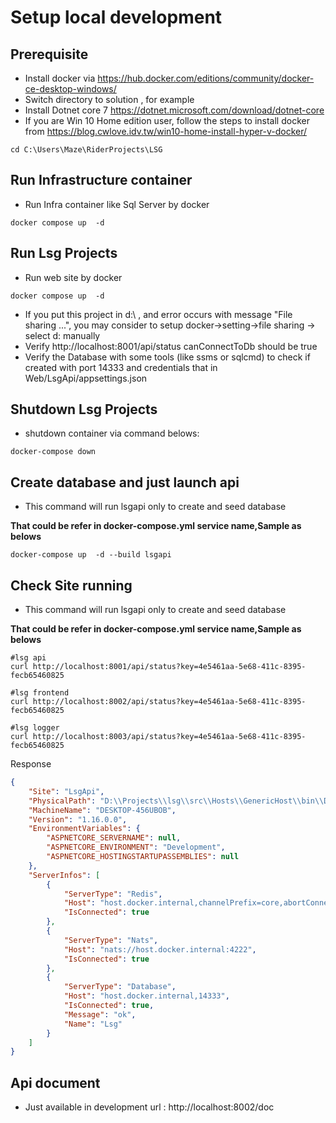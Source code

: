 ﻿Setup local development 
===

Prerequisite 
---
- Install docker via  https://hub.docker.com/editions/community/docker-ce-desktop-windows/
- Switch directory to solution , for example
- Install Dotnet core 7  https://dotnet.microsoft.com/download/dotnet-core
- If you are Win 10 Home edition user, follow the steps to install docker from https://blog.cwlove.idv.tw/win10-home-install-hyper-v-docker/

``` 
cd C:\Users\Maze\RiderProjects\LSG
```

Run Infrastructure container  
---
- Run Infra container like Sql Server by docker 
``` 
docker compose up  -d 
```

Run Lsg Projects
---
- Run web site by docker
``` 
docker compose up  -d 
```
- If you put this project in d:\ , and error occurs with message "File sharing ...",
you may consider to setup docker->setting->file sharing -> select d: manually  
- Verify http://localhost:8001/api/status canConnectToDb should be true
- Verify the Database with some tools (like ssms or sqlcmd) 
to check if created with port 14333 and credentials that in Web/LsgApi/appsettings.json 


Shutdown Lsg Projects
---
- shutdown container via command belows:
``` 
docker-compose down
```

Create database and just launch api
---
- This command will run lsgapi only to create and seed database 

**That could be refer in docker-compose.yml service name,Sample as belows** 
``` 
docker-compose up  -d --build lsgapi
```


Check Site running
---
- This command will run lsgapi only to create and seed database

**That could be refer in docker-compose.yml service name,Sample as belows**
``` 
#lsg api
curl http://localhost:8001/api/status?key=4e5461aa-5e68-411c-8395-fecb65460825

#lsg frontend
curl http://localhost:8002/api/status?key=4e5461aa-5e68-411c-8395-fecb65460825

#lsg logger
curl http://localhost:8003/api/status?key=4e5461aa-5e68-411c-8395-fecb65460825

```
Response
```json
{
    "Site": "LsgApi",
    "PhysicalPath": "D:\\Projects\\lsg\\src\\Hosts\\GenericHost\\bin\\Debug\\net7.0\\",
    "MachineName": "DESKTOP-456UBOB",
    "Version": "1.16.0.0",
    "EnvironmentVariables": {
        "ASPNETCORE_SERVERNAME": null,
        "ASPNETCORE_ENVIRONMENT": "Development",
        "ASPNETCORE_HOSTINGSTARTUPASSEMBLIES": null
    },
    "ServerInfos": [
        {
            "ServerType": "Redis",
            "Host": "host.docker.internal,channelPrefix=core,abortConnect=false",
            "IsConnected": true
        },
        {
            "ServerType": "Nats",
            "Host": "nats://host.docker.internal:4222",
            "IsConnected": true
        },
        {
            "ServerType": "Database",
            "Host": "host.docker.internal,14333",
            "IsConnected": true,
            "Message": "ok",
            "Name": "Lsg"
        }
    ]
}
```


Api document 
---
- Just available in development url :
http://localhost:8002/doc

